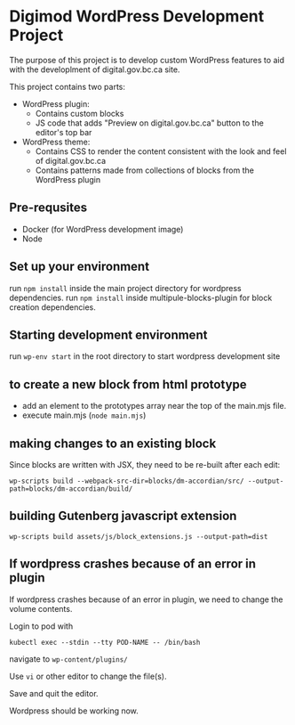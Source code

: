 # Digimod WordPress Development Project
The purpose of this project is to develop custom WordPress features to aid with the developlment of digital.gov.bc.ca site.

This project contains two parts:
- WordPress plugin:
  - Contains custom blocks
  - JS code that adds "Preview on digital.gov.bc.ca" button to the editor's top bar
- WordPress theme:
  - Contains CSS to render the content consistent with the look and feel of digital.gov.bc.ca
  - Contains patterns made from collections of blocks from the WordPress plugin

## Pre-requsites
- Docker (for WordPress development image)
- Node

## Set up your environment
run `npm install` inside the main project directory for wordpress dependencies.
run `npm install` inside multipule-blocks-plugin for block creation dependencies.

## Starting development environment
run `wp-env start` in the root directory to start wordpress development site

## to create a new block from html prototype
- add an element to the prototypes array near the top of the main.mjs file.
- execute main.mjs (`node main.mjs`)

## making changes to an existing block
Since blocks are written with JSX, they need to be re-built after each edit:

`wp-scripts build --webpack-src-dir=blocks/dm-accordian/src/ --output-path=blocks/dm-accordian/build/`

## building Gutenberg javascript extension

`wp-scripts build assets/js/block_extensions.js --output-path=dist`

## If wordpress crashes because of an error in plugin
If wordpress crashes because of an error in plugin, we need to change the volume contents.

Login to pod with

`kubectl exec --stdin --tty POD-NAME -- /bin/bash`

navigate to `wp-content/plugins/`

Use `vi` or other editor to change the file(s).

Save and quit the editor.

Wordpress should be working now.